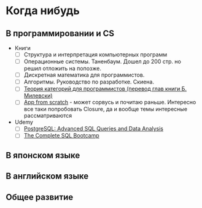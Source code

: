 # Когда нибудь
## В программировании и CS
- Книги
    - [ ] Структура и интерпретация компьютерных программ
    - [ ] Операционные системы. Таненбаум. Дошел до 200 стр. но решил отложить на попозже.
    - [ ] Дискретная математика для программистов.
    - [ ] Алгоритмы. Руководство по разработке. Скиена.
    - [ ] [Теория категорий для программистов (перевод глав книги Б. Милевски)](https://henrychern.wordpress.com/2017/07/17/httpsbartoszmilewski-com20141028category-theory-for-programmers-the-preface/)
    - [ ] [App from scratch](http://app-from-scratch.darkleaf.ru/) - может сорвусь и почитаю раньше. Интересно все таки попробовать Closure, да и вообще темы интересные рассматриваются
- Udemy
    - [ ] [PostgreSQL: Advanced SQL Queries and Data Analysis](https://www.udemy.com/postgresql-advanced-sql-queries-and-data-analysis/learn/v4/overview)
    - [ ] [The Complete SQL Bootcamp](https://www.udemy.com/the-complete-sql-bootcamp/learn/v4/overview)
## В японском языке
## В английском языке
## Общее развитие
